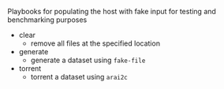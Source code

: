 Playbooks for populating the host with fake input for testing and benchmarking purposes

- clear
  - remove all files at the specified location
- generate
  - generate a dataset using `fake-file`
- torrent
  - torrent a dataset using `arai2c`